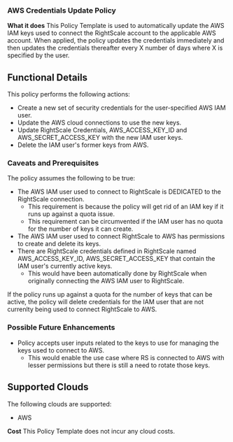 ### AWS Credentials Update Policy

**What it does**
This Policy Template is used to automatically update the AWS IAM keys used to connect the RightScale account to the applicable AWS account.
When applied, the policy updates the credentials immediately and then updates the credentials thereafter every X number of days where X is specified by the user.

## Functional Details
This policy performs the following actions:
- Create a new set of security credentials for the user-specified AWS IAM user.
- Update the AWS cloud connections to use the new keys.
- Update RightScale Credentials, AWS_ACCESS_KEY_ID and AWS_SECRET_ACCESS_KEY with the new IAM user keys.
- Delete the IAM user's former keys from AWS.

### Caveats and Prerequisites
The policy assumes the following to be true:
- The AWS IAM user used to connect to RightScale is DEDICATED to the RightScale connection. 
  - This requirement is because the policy will get rid of an IAM key if it runs up against a quota issue.
  - This requirement can be circumvented if the IAM user has no quota for the number of keys it can create.
- The AWS IAM user used to connect RightScale to AWS has permissions to create and delete its keys.
- There are RightScale credentials defined in RightScale named AWS_ACCESS_KEY_ID, AWS_SECRET_ACCESS_KEY that contain the IAM user's currently active keys.
  - This would have been automatically done by RightScale when originally connecting the AWS IAM user to RightScale.

If the policy runs up against a quota for the number of keys that can be active, the policy will delete credentials for the IAM user that are not currenlty being used to connect RightScale to AWS.

### Possible Future Enhancements
- Policy accepts user inputs related to the keys to use for managing the keys used to connect to AWS. 
  - This would enable the use case where RS is connected to AWS with lesser permissions but there is still a need to rotate those keys.

## Supported Clouds
The following clouds are supported: 
- AWS

**Cost**
This Policy Template does not incur any cloud costs.